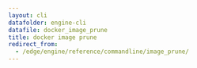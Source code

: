 ```yaml
---
layout: cli
datafolder: engine-cli
datafile: docker_image_prune
title: docker image prune
redirect_from:
  - /edge/engine/reference/commandline/image_prune/
---
```

<!--
This page is automatically generated from Docker's source code. If you want to
suggest a change to the text that appears here, open a ticket or pull request
in the source repository on GitHub:

https://github.com/docker/cli
-->

